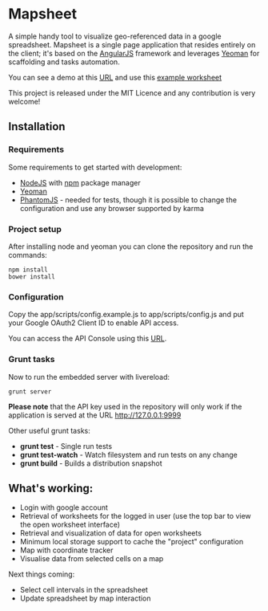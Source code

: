 # Mapsheet

A simple handy tool to visualize geo-referenced data in a google spreadsheet. Mapsheet
is a single page application that resides entirely on the client; it's based on the
[AngularJS](http://angularjs.org/) framework and leverages [Yeoman](http://yeoman.io/)
for scaffolding and tasks automation.

You can see a demo at this [URL](http://mapsheet.astrac.me) and use this
[example worksheet](https://docs.google.com/spreadsheet/ccc?key=0AopFUXTGx8J-dHhzNDE5M0hrNUM0dE1QUEFoTjNqNWc&usp=sharing)

This project is released under the MIT Licence and any contribution is very welcome!

## Installation

### Requirements

Some requirements to get started with development:

* [NodeJS](http://http://nodejs.org/) with [npm](https://npmjs.org/) package manager
* [Yeoman](http://yeoman.io/)
* [PhantomJS](http://phantomjs.org/) - needed for tests, though it is possible to change the configuration and use any browser supported by karma

### Project setup

After installing node and yeoman you can clone the repository and run the commands:

    npm install
    bower install

### Configuration

Copy the app/scripts/config.example.js to app/scripts/config.js and put your
Google OAuth2 Client ID to enable API access.

You can access the API Console using this [URL](https://code.google.com/apis/console).

### Grunt tasks

Now to run the embedded server with livereload:

    grunt server

**Please note** that the API key used in the repository will only work if the
application is served at the URL http://127.0.0.1:9999

Other useful grunt tasks:

* **grunt test** - Single run tests
* **grunt test-watch** - Watch filesystem and run tests on any change
* **grunt build** - Builds a distribution snapshot

## What's working:

* Login with google account
* Retrieval of worksheets for the logged in user (use the top bar to view the
open worksheet interface)
* Retrieval and visualization of data for open worksheets
* Minimum local storage support to cache the "project" configuration
* Map with coordinate tracker
* Visualise data from selected cells on a map

Next things coming:

* Select cell intervals in the spreadsheet
* Update spreadsheet by map interaction

